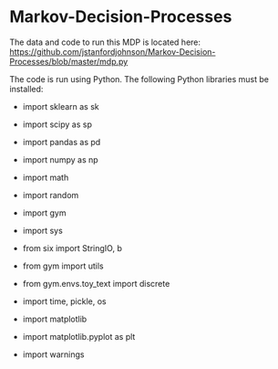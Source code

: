 # Markov-Decision-Processes

The data and code to run this MDP is located here: https://github.com/jstanfordjohnson/Markov-Decision-Processes/blob/master/mdp.py

The code is run using Python. The following Python libraries must be installed:
  * import sklearn as sk
  * import scipy as sp
  * import pandas as pd
  * import numpy as np  
  * import math
  * import random
  * import gym
  * import sys

  * from six import StringIO, b
  * from gym import utils
  * from gym.envs.toy_text import discrete
  * import time, pickle, os

  * import matplotlib
  * import matplotlib.pyplot as plt
  * import warnings
